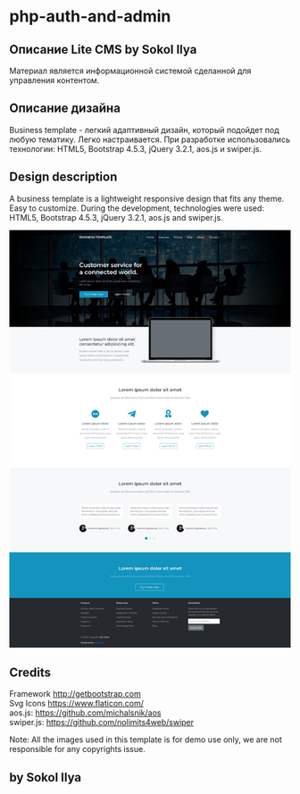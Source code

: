 # php-auth-and-admin

## Описание Lite CMS by Sokol Ilya
Материал является информационной системой сделанной для управления контентом.

## Описание дизайна
Business template - легкий адаптивный дизайн, который подойдет под любую тематику. Легко настраивается. При разработке использовались технологии: HTML5, Bootstrap 4.5.3, jQuery 3.2.1, aos.js и swiper.js.  

## Design description 
A business template is a lightweight responsive design that fits any theme. Easy to customize. During the development, technologies were used: HTML5, Bootstrap 4.5.3, jQuery 3.2.1, aos.js and swiper.js.

![alt text](https://github.com/lezvieprod/simple-business-template/blob/main/images/template.png)

## Credits

Framework  http://getbootstrap.com  
Svg	Icons https://www.flaticon.com/  
aos.js: https://github.com/michalsnik/aos  
swiper.js: https://github.com/nolimits4web/swiper  

Note: All the images used in this template is for demo use only, we are not responsible for any copyrights issue.	 

## by Sokol Ilya

